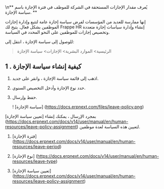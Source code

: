 \n** يُعرف مقدار الإجازات المستحقة في الشركة للموظف في فترة الإجازة باسم سياسة الإجازة. **

إنها ممارسة للعديد من المؤسسات لفرض سياسة إجازة عامة لتتبع وإدارة إجازات الموظفين بشكل فعال. يتيح لك Frappe HR إنشاء وإدارة سياسات إجازة متعددة وتخصيص إجازات للموظفين على النحو المحدد في السياسة.

للوصول إلى سياسة الإجازة ، انتقل إلى:

> الرئيسية> الموارد البشرية> الإجازات> سياسة الإجازة

## 1 \. كيفية إنشاء سياسة الإجازة

1. اذهب إلى قائمة سياسة الإجازة ، وانقر على جديد.
    
2. حدد نوع الإجازة وأدخل التخصيص السنوي.
    
3. حفظ وإرسال.
    
    ! [سياسة الإجازة] (https://docs.erpnext.com/files/leave-policy.png)
    

بمجرد الإرسال ، يمكنك إنشاء [تعيين سياسة الإجازة] (https://docs.erpnext.com/docs/v14/user/manual/en/human-resources/leave-policy-assignment) لتعيين هذه السياسة لعدة موظفين.

1. [فترة الإجازة] (https://docs.erpnext.com/docs/v14/user/manual/en/human-resources/leave-period)
    
2. [نوع الإجازة] (https://docs.erpnext.com/docs/v14/user/manual/en/human-resources/leave-type)
    
3. [تعيين سياسة الإجازة] (https://docs.erpnext.com/docs/v14/user/manual/en/human-resources/leave-policy-assignment)